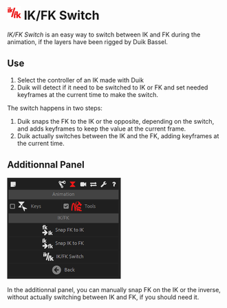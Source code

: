 # ![Constraints Icon](img/duik-icons/ikfk-icon-r.png) IK/FK Switch

*IK/FK Switch* is an easy way to switch between IK and FK during the animation, if the layers have been rigged by Duik Bassel.

## Use

1. Select the controller of an IK made with Duik
2. Duik will detect if it need to be switched to IK or FK and set needed keyframes at the current time to make the switch.

The switch happens in two steps:

1. Duik snaps the FK to the IK or the opposite, depending on the switch, and adds keyframes to keep the value at the current frame.
2. Duik actually switches between the IK and the FK, adding keyframes at the current time.

## Additionnal Panel

![animation tool panel](img\duik-screenshots\S-Animation\S-Animation-Tools\Ikfk-additionnalpanel.PNG)

In the additionnal panel, you can manually snap FK on the IK or the inverse, without actually switching between IK and FK, if you should need it.
